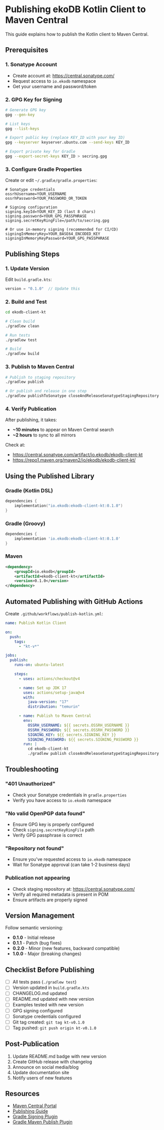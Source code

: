 # Publishing ekoDB Kotlin Client to Maven Central

This guide explains how to publish the Kotlin client to Maven Central.

## Prerequisites

### 1. Sonatype Account

- Create account at: https://central.sonatype.com/
- Request access to `io.ekodb` namespace
- Get your username and password/token

### 2. GPG Key for Signing

```bash
# Generate GPG key
gpg --gen-key

# List keys
gpg --list-keys

# Export public key (replace KEY_ID with your key ID)
gpg --keyserver keyserver.ubuntu.com --send-keys KEY_ID

# Export private key for Gradle
gpg --export-secret-keys KEY_ID > secring.gpg
```

### 3. Configure Gradle Properties

Create or edit `~/.gradle/gradle.properties`:

```properties
# Sonatype credentials
ossrhUsername=YOUR_USERNAME
ossrhPassword=YOUR_PASSWORD_OR_TOKEN

# Signing configuration
signing.keyId=YOUR_KEY_ID (last 8 chars)
signing.password=YOUR_GPG_PASSPHRASE
signing.secretKeyRingFile=/path/to/secring.gpg

# Or use in-memory signing (recommended for CI/CD)
signingInMemoryKey=YOUR_BASE64_ENCODED_KEY
signingInMemoryKeyPassword=YOUR_GPG_PASSPHRASE
```

## Publishing Steps

### 1. Update Version

Edit `build.gradle.kts`:

```kotlin
version = "0.1.0"  // Update this
```

### 2. Build and Test

```bash
cd ekodb-client-kt

# Clean build
./gradlew clean

# Run tests
./gradlew test

# Build
./gradlew build
```

### 3. Publish to Maven Central

```bash
# Publish to staging repository
./gradlew publish

# Or publish and release in one step
./gradlew publishToSonatype closeAndReleaseSonatypeStagingRepository
```

### 4. Verify Publication

After publishing, it takes:

- **~10 minutes** to appear on Maven Central search
- **~2 hours** to sync to all mirrors

Check at:

- https://central.sonatype.com/artifact/io.ekodb/ekodb-client-kt
- https://repo1.maven.org/maven2/io/ekodb/ekodb-client-kt/

## Using the Published Library

### Gradle (Kotlin DSL)

```kotlin
dependencies {
    implementation("io.ekodb:ekodb-client-kt:0.1.0")
}
```

### Gradle (Groovy)

```groovy
dependencies {
    implementation 'io.ekodb:ekodb-client-kt:0.1.0'
}
```

### Maven

```xml
<dependency>
    <groupId>io.ekodb</groupId>
    <artifactId>ekodb-client-kt</artifactId>
    <version>0.1.0</version>
</dependency>
```

## Automated Publishing with GitHub Actions

Create `.github/workflows/publish-kotlin.yml`:

```yaml
name: Publish Kotlin Client

on:
  push:
    tags:
      - "kt-v*"

jobs:
  publish:
    runs-on: ubuntu-latest

    steps:
      - uses: actions/checkout@v4

      - name: Set up JDK 17
        uses: actions/setup-java@v4
        with:
          java-version: "17"
          distribution: "temurin"

      - name: Publish to Maven Central
        env:
          OSSRH_USERNAME: ${{ secrets.OSSRH_USERNAME }}
          OSSRH_PASSWORD: ${{ secrets.OSSRH_PASSWORD }}
          SIGNING_KEY: ${{ secrets.SIGNING_KEY }}
          SIGNING_PASSWORD: ${{ secrets.SIGNING_PASSWORD }}
        run: |
          cd ekodb-client-kt
          ./gradlew publish closeAndReleaseSonatypeStagingRepository
```

## Troubleshooting

### "401 Unauthorized"

- Check your Sonatype credentials in `gradle.properties`
- Verify you have access to `io.ekodb` namespace

### "No valid OpenPGP data found"

- Ensure GPG key is properly configured
- Check `signing.secretKeyRingFile` path
- Verify GPG passphrase is correct

### "Repository not found"

- Ensure you've requested access to `io.ekodb` namespace
- Wait for Sonatype approval (can take 1-2 business days)

### Publication not appearing

- Check staging repository at: https://central.sonatype.com/
- Verify all required metadata is present in POM
- Ensure artifacts are properly signed

## Version Management

Follow semantic versioning:

- **0.1.0** - Initial release
- **0.1.1** - Patch (bug fixes)
- **0.2.0** - Minor (new features, backward compatible)
- **1.0.0** - Major (breaking changes)

## Checklist Before Publishing

- [ ] All tests pass (`./gradlew test`)
- [ ] Version updated in `build.gradle.kts`
- [ ] CHANGELOG.md updated
- [ ] README.md updated with new version
- [ ] Examples tested with new version
- [ ] GPG signing configured
- [ ] Sonatype credentials configured
- [ ] Git tag created: `git tag kt-v0.1.0`
- [ ] Tag pushed: `git push origin kt-v0.1.0`

## Post-Publication

1. Update README.md badge with new version
2. Create GitHub release with changelog
3. Announce on social media/blog
4. Update documentation site
5. Notify users of new features

## Resources

- [Maven Central Portal](https://central.sonatype.com/)
- [Publishing Guide](https://central.sonatype.org/publish/publish-guide/)
- [Gradle Signing Plugin](https://docs.gradle.org/current/userguide/signing_plugin.html)
- [Gradle Maven Publish Plugin](https://docs.gradle.org/current/userguide/publishing_maven.html)
